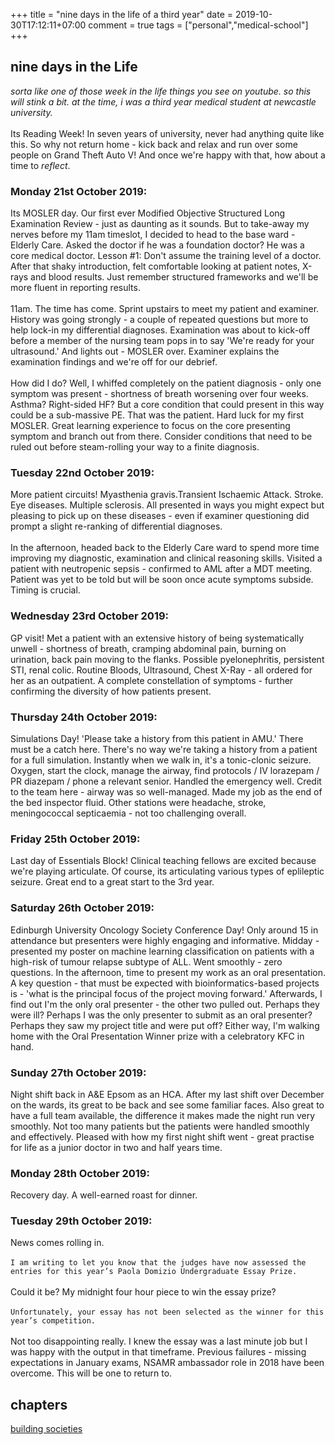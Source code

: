 +++
title = "nine days in the life of a third year"
date = 2019-10-30T17:12:11+07:00
comment = true
tags = ["personal","medical-school"]
+++

## nine days in the Life
*sorta like one of those week in the life things you see on youtube. so this will stink a bit. at the time, i was a third year medical student at newcastle university.*
\
\
Its Reading Week! In seven years of university, never had anything quite like this. So why not return home - kick back and relax and run over some people on Grand Theft Auto V! And once we're happy with that, how about a time to *reflect*.

### Monday 21st October 2019:
Its MOSLER day. Our first ever Modified Objective Structured Long Examination Review - just as daunting as it sounds. But to take-away my nerves before my 11am timeslot, I decided to head to the base ward - Elderly Care. Asked the doctor if he was a foundation doctor? He was a core medical doctor. Lesson #1: Don't assume the training level of a doctor. After that shaky introduction, felt comfortable looking at patient notes, X-rays and blood results. Just remember structured frameworks and we'll be more fluent in reporting results.
\
\
11am. The time has come. Sprint upstairs to meet my patient and examiner. History was going strongly - a couple of repeated questions but more to help lock-in my differential diagnoses. Examination was about to kick-off before a member of the nursing team pops in to say 'We're ready for your ultrasound.' And lights out - MOSLER over. Examiner explains the examination findings and we're off for our debrief.
\
\
How did I do? Well, I whiffed completely on the patient diagnosis - only one symptom was present - shortness of breath worsening over four weeks. Asthma? Right-sided HF? But a core condition that could present in this way could be a sub-massive PE. That was the patient. Hard luck for my first MOSLER. Great learning experience to focus on the core presenting symptom and branch out from there. Consider conditions that need to be ruled out before steam-rolling your way to a finite diagnosis.

### Tuesday 22nd October 2019:
More patient circuits! Myasthenia gravis.Transient Ischaemic Attack. Stroke. Eye diseases. Multiple sclerosis. All presented in ways you might expect but pleasing to pick up on these diseases - even if examiner questioning did prompt a slight re-ranking of differential diagnoses.
\
\
In the afternoon, headed back to the Elderly Care ward to spend more time improving my diagnostic, examination and clinical reasoning skills. Visited a patient with neutropenic sepsis - confirmed to AML after a MDT meeting. Patient was yet to be told but will be soon once acute symptoms subside. Timing is crucial.

### Wednesday 23rd October 2019:
GP visit! Met a patient with an extensive history of being systematically unwell - shortness of breath, cramping abdominal pain, burning on urination, back pain moving to the flanks. Possible pyelonephritis, persistent STI, renal colic. Routine Bloods, Ultrasound, Chest X-Ray - all ordered for her as an outpatient. A complete constellation of symptoms - further confirming the diversity of how patients present.

### Thursday 24th October 2019:
Simulations Day! 'Please take a history from this patient in AMU.' There must be a catch here. There's no way we're taking a history from a patient for a full simulation. Instantly when we walk in, it's a tonic-clonic seizure. Oxygen, start the clock, manage the airway, find protocols / IV lorazepam / PR diazepam / phone a relevant senior. Handled the emergency well. Credit to the team here - airway was so well-managed. Made my job as the end of the bed inspector fluid. Other stations were headache, stroke, meningococcal septicaemia - not too challenging overall.

### Friday 25th October 2019:
Last day of Essentials Block! Clinical teaching fellows are excited because we're playing articulate. Of course, its articulating various types of eplileptic seizure. Great end to a great start to the 3rd year.

### Saturday 26th October 2019:
Edinburgh University Oncology Society Conference Day! Only around 15 in attendance but presenters were highly engaging and informative. Midday - presented my poster on machine learning classification on patients with a high-risk of tumour relapse subtype of ALL. Went smoothly - zero questions. In the afternoon, time to present my work as an oral presentation. A key question - that must be expected with bioinformatics-based projects is  - 'what is the principal focus of the project moving forward.' Afterwards, I find out I'm the only oral presenter - the other two pulled out. Perhaps they were ill? Perhaps I was the only presenter to submit as an oral presenter? Perhaps they saw my project title and were put off? Either way, I'm walking home with the Oral Presentation Winner prize with a celebratory KFC in hand.

### Sunday 27th October 2019:

Night shift back in A&E Epsom as an HCA. After my last shift over December on the wards, its great to be back and see some familiar faces. Also great to have a full team available, the difference it makes made the night run very smoothly. Not too many patients but the patients were handled smoothly and effectively. Pleased with how my first night shift went - great practise for life as a junior doctor in two and half years time.

### Monday 28th October 2019:

Recovery day. A well-earned roast for dinner.

### Tuesday 29th October 2019:

News comes rolling in.
\
\
`I am writing to let you know that the judges have now assessed the entries for this year’s Paola Domizio Undergraduate Essay Prize.`
\
\
Could it be? My midnight four hour piece to win the essay prize?
\
\
`Unfortunately, your essay has not been selected as the winner for this year’s competition.`
\
\
Not too disappointing really. I knew the essay was a last minute job but I was happy with the output in that timeframe. Previous failures - missing expectations in January exams, NSAMR ambassador role in 2018 have been overcome. This will be one to return to.

## chapters
[building societies](/posts/building-societies)